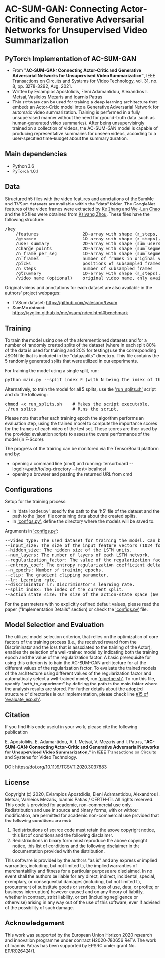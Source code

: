 # AC-SUM-GAN: Connecting Actor-Critic and Generative Adversarial Networks for Unsupervised Video Summarization

## PyTorch Implementation of AC-SUM-GAN
- From **"AC-SUM-GAN: Connecting Actor-Critic and Generative Adversarial Networks for Unsupervised Video Summarization"**, IEEE Transactions on Circuits and Systems for Video Technology, vol. 31, no. 8, pp. 3278-3292, Aug. 2021.
- Written by Evlampios Apostolidis, Eleni Adamantidou, Alexandros I. Metsai, Vasileios Mezaris and Ioannis Patras
- This software can be used for training a deep learning architecture that embeds an Actor-Critic model into a Generative Adversarial Network for automatic video summarization. Training is performed in a fully unsupervised manner without the need for ground-truth data (such as human-generated video summaries). After being unsupervisingly trained on a collection of videos, the AC-SUM-GAN model is capable of producing representative summaries for unseen videos, according to a user-specified time-budget about the summary duration.

## Main dependencies
- Python  3.6
- PyTorch 1.0.1

## Data
Structured h5 files with the video features and annotations of the SumMe and TVSum datasets are available within the "data" folder. The GoogleNet features of the video frames were extracted by [Ke Zhang](https://github.com/kezhang-cs) and [Wei-Lun Chao](https://github.com/pujols) and the h5 files were obtained from [Kaiyang Zhou](https://github.com/KaiyangZhou/pytorch-vsumm-reinforce). These files have the following structure:
<pre>
/key
    /features                 2D-array with shape (n_steps, feature-dimension)
    /gtscore                  1D-array with shape (n_steps), stores ground truth improtance score (used for training, e.g. regression loss)
    /user_summary             2D-array with shape (num_users, n_frames), each row is a binary vector (used for test)
    /change_points            2D-array with shape (num_segments, 2), each row stores indices of a segment
    /n_frame_per_seg          1D-array with shape (num_segments), indicates number of frames in each segment
    /n_frames                 number of frames in original video
    /picks                    positions of subsampled frames in original video
    /n_steps                  number of subsampled frames
    /gtsummary                1D-array with shape (n_steps), ground truth summary provided by user (used for training, e.g. maximum likelihood)
    /video_name (optional)    original video name, only available for SumMe dataset
</pre>
Original videos and annotations for each dataset are also available in the authors' project webpages:
- TVSum dataset: https://github.com/yalesong/tvsum
- SumMe dataset: https://gyglim.github.io/me/vsum/index.html#benchmark

## Training
To train the model using one of the aforementioned datasets and for a number of randomly created splits of the dataset (where in each split 80% of the data is used for training and 20% for testing) use the corresponding JSON file that is included in the "data/splits" directory. This file contains the 5 randomly generated splits that were utilized in our experiments.

For training the model using a single split, run:
<pre>
python main.py --split_index N (with N being the index of the split)
</pre>
Alternatively, to train the model for all 5 splits, use the ['run_splits.sh'](https://github.com/e-apostolidis/AC-SUM-GAN/blob/main/model/run_splits.sh) script and do the following:
<pre>
chmod +x run_splits.sh    # Makes the script executable.
./run_splits              # Runs the script.  
</pre>
Please note that after each training epoch the algorithm performs an evaluation step, using the trained model to compute the importance scores for the frames of each video of the test set. These scores are then used by the provided evaluation scripts to assess the overal performance of the model (in F-Score).

The progress of the training can be monitored via the TensorBoard platform and by:
- opening a command line (cmd) and running: tensorboard --logdir=/path/to/log-directory --host=localhost
- opening a browser and pasting the returned URL from cmd

## Configurations
Setup for the training process:

- In ['data_loader.py'](https://github.com/e-apostolidis/AC-SUM-GAN/blob/main/model/data_loader.py), specify the path to the 'h5' file of the dataset and the path to the 'json' file containing data about the created splits.
- In ['configs.py'](https://github.com/e-apostolidis/AC-SUM-GAN/blob/main/model/configs.py), define the directory where the models will be saved to.
    
Arguments in ['configs.py'](https://github.com/e-apostolidis/AC-SUM-GAN/blob/main/model/configs.py): 
<pre>
--video_type: The used dataset for training the model. Can be either 'TVSum' or 'SumMe'.
--input_size: The size of the input feature vectors (1024 for GoogLeNet features).
--hidden_size: The hidden size of the LSTM units.
--num_layers: The number of layers of each LSTM network.
--regularization_factor: The value of the regularization factor (ranges from 0.0 to 1.0 with a step equal to 0.1).
--entropy_coef: The entropy regularization coefficient delta (0.1 in this implementation).
--n_epochs: Number of training epochs.
--clip: The gradient clipping parameter.
--lr: Learning rate.
--discriminator_lr: Discriminator's learning rate.
--split_index: The index of the current split.
--action_state_size: The size of the action-state space (60 in this implementation).
</pre>
For the parameters with no explicitly defined default values, please read the paper ("Implementation Details" section) or check the ['configs.py'](https://github.com/e-apostolidis/AC-SUM-GAN/blob/main/model/configs.py) file.

## Model Selection and Evaluation
The utilized model selection criterion, that relies on the optimization of core factors of the training process (i.e., the received reward from the Discriminator and the loss that is associated to the training of the Actor), enables the selection of a well-trained model by indicating both the training epoch and the value of the regularization factor. A basic prerequisite for using this criterion is to train the AC-SUM-GAN architecture for all the different values of the regularization factor. To evaluate the trained models of the architecture using different values of the regularization factor and automatically select a well-trained model, run ['pipeline.sh'](https://github.com/e-apostolidis/AC-SUM-GAN/blob/main/evaluation/pipeline.sh). To run this file, specify "path_to_experiment" by defining the path to the main folder where the analysis results are stored. For further details about the adopted structure of directories in our implementation, please check line [#15 of 'evaluate_exp.sh'](https://github.com/e-apostolidis/AC-SUM-GAN/blob/main/evaluation/evaluate_exp.sh#L15). 

## Citation
If you find this code useful in your work, please cite the following publication:

E. Apostolidis, E. Adamantidou, A. I. Metsai, V. Mezaris and I. Patras, **"AC-SUM-GAN: Connecting Actor-Critic and Generative Adversarial Networks for Unsupervised Video Summarization,"** in IEEE Transactions on Circuits and Systems for Video Technology.

DOI: https://doi.org/10.1109/TCSVT.2020.3037883

## License
Copyright (c) 2020, Evlampios Apostolidis, Eleni Adamantidou, Alexandros I. Metsai, Vasileios Mezaris, Ioannis Patras / CERTH-ITI. All rights reserved. This code is provided for academic, non-commercial use only. Redistribution and use in source and binary forms, with or without modification, are permitted for academic non-commercial use provided that the following conditions are met:

1. Redistributions of source code must retain the above copyright notice, this list of conditions and the following disclaimer.
2. Redistributions in binary form must reproduce the above copyright notice, this list of conditions and the following disclaimer in the documentation provided with the distribution.

This software is provided by the authors "as is" and any express or implied warranties, including, but not limited to, the implied warranties of merchantability and fitness for a particular purpose are disclaimed. In no event shall the authors be liable for any direct, indirect, incidental, special, exemplary, or consequential damages (including, but not limited to, procurement of substitute goods or services; loss of use, data, or profits; or business interruption) however caused and on any theory of liability, whether in contract, strict liability, or tort (including negligence or otherwise) arising in any way out of the use of this software, even if advised of the possibility of such damage.

## Acknowledgement
This work was supported by the European Union Horizon 2020 research and innovation programme under contract H2020-780656 ReTV. The work of Ioannis Patras has been supported by EPSRC under grant No. EP/R026424/1.
